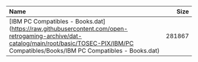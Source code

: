 |Name|Size|
|:---|---:|
|[IBM PC Compatibles - Books.dat](https://raw.githubusercontent.com/open-retrogaming-archive/dat-catalog/main/root/basic/TOSEC-PIX/IBM/PC Compatibles/Books/IBM PC Compatibles - Books.dat)|281867|
